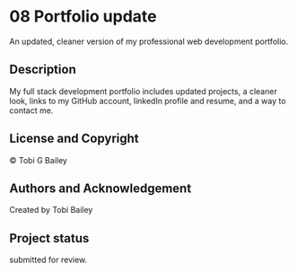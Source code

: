 # 08 Portfolio update

An updated, cleaner version of my professional web development portfolio.

## Description
My full stack development portfolio includes updated projects, a cleaner look, links to my GitHub account, linkedIn profile and resume, and a way to contact me. 

## License and Copyright

©  Tobi G Bailey

## Authors and Acknowledgement

Created by Tobi Bailey

## Project status

submitted for review.